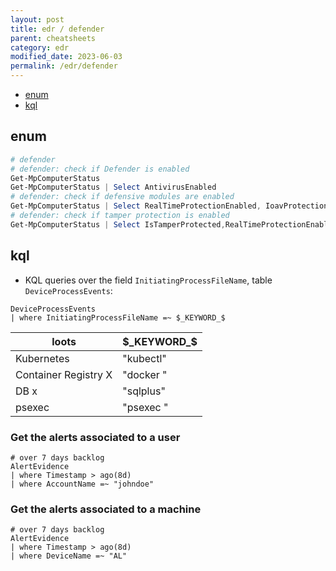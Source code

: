 ```yaml
---
layout: post
title: edr / defender
parent: cheatsheets
category: edr
modified_date: 2023-06-03
permalink: /edr/defender
---
```


<!-- vscode-markdown-toc -->
* [enum](#enum)
* [kql](#kql)

<!-- vscode-markdown-toc-config
	numbering=false
	autoSave=true
	/vscode-markdown-toc-config -->
<!-- /vscode-markdown-toc -->

## <a name='enum'></a>enum
```powershell
# defender 
# defender: check if Defender is enabled
Get-MpComputerStatus
Get-MpComputerStatus | Select AntivirusEnabled
# defender: check if defensive modules are enabled
Get-MpComputerStatus | Select RealTimeProtectionEnabled, IoavProtectionEnabled,AntispywareEnabled | FL
# defender: check if tamper protection is enabled
Get-MpComputerStatus | Select IsTamperProtected,RealTimeProtectionEnabled | FL
```

## <a name='kql'></a>kql

* KQL queries over the field ```InitiatingProcessFileName```, table ```DeviceProcessEvents```:

```
DeviceProcessEvents
| where InitiatingProcessFileName =~ $_KEYWORD_$
```

| loots | $_KEYWORD_$ |
|-------|----------------------------|
| Kubernetes | "kubectl" |
| Container Registry X | "docker " |  
| DB x | "sqlplus" |
| psexec | "psexec " |

### <a name='Getthealertsassociatedtoauser'></a>Get the alerts associated to a user
```
# over 7 days backlog
AlertEvidence
| where Timestamp > ago(8d)
| where AccountName =~ "johndoe"
```


### <a name='Getthealertsassociatedtoamachine'></a>Get the alerts associated to a machine
```
# over 7 days backlog
AlertEvidence
| where Timestamp > ago(8d)
| where DeviceName =~ "AL"
```